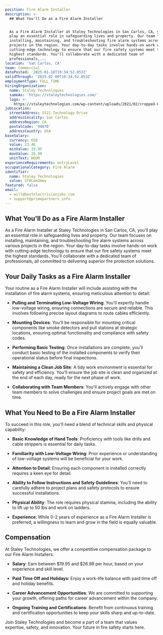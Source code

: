 ```yaml
---
position: Fire Alarm Installer
description: >-
  ## What You'll Do as a Fire Alarm Installer


  As a Fire Alarm Installer at Staley Technologies in San Carlos, CA, you'll
  play an essential role in safeguarding lives and property. Our team focuses on
  installing, maintaining, and troubleshooting fire alarm systems across various
  projects in the region. Your day-to-day tasks involve hands-on work with
  cutting-edge technology to ensure that our fire safety systems meet the
  highest standards. You'll collaborate with a dedicated team of
  professionals,...
location: 'San Carlos, CA'
team: Commercial
datePosted: '2025-01-10T19:34:52.053Z'
validThrough: '2025-02-09T19:34:52.053Z'
employmentType: FULL_TIME
hiringOrganization:
  name: Staley Technologies
  sameAs: 'https://staleytechnologies.com/'
  logo: >-
    https://staleytechnologies.com/wp-content/uploads/2021/02/cropped-Logo_StaleyTechnologies.png
jobLocation:
  streetAddress: 1522 Technology Drive
  addressLocality: San Carlos
  addressRegion: CA
  postalCode: '94070'
  addressCountry: USA
baseSalary:
  currency: USD
  value: 23.46
  minValue: 19.95
  maxValue: 26.98
  unitText: HOUR
experienceRequirements: entryLevel
occupationalCategory: Fire Alarm
identifier:
  name: Staley Technologies
  value: STALem2mwy
featured: false
email:
  - will@bestelectricianjobs.com
  - support@primepartners.info
---
```




## What You'll Do as a Fire Alarm Installer

As a Fire Alarm Installer at Staley Technologies in San Carlos, CA, you'll play an essential role in safeguarding lives and property. Our team focuses on installing, maintaining, and troubleshooting fire alarm systems across various projects in the region. Your day-to-day tasks involve hands-on work with cutting-edge technology to ensure that our fire safety systems meet the highest standards. You'll collaborate with a dedicated team of professionals, all committed to delivering superior fire protection solutions.

## Your Daily Tasks as a Fire Alarm Installer

Your routine as a Fire Alarm Installer will include assisting with the installation of fire alarm systems, ensuring meticulous attention to detail:

- **Pulling and Terminating Low-Voltage Wiring**: You'll expertly handle low-voltage wiring, ensuring connections are secure and reliable. This involves following precise layout diagrams to route cables efficiently.
  
- **Mounting Devices**: You'll be responsible for mounting critical components like smoke detectors and pull stations at strategic locations, ensuring optimal functionality and compliance with safety codes.

- **Performing Basic Testing**: Once installations are complete, you'll conduct basic testing of the installed components to verify their operational status before final inspections.

- **Maintaining a Clean Job Site**: A tidy work environment is essential for safety and efficiency. You'll ensure the job site is clean and organized at the end of each day, ready for the next phase of work.

- **Collaborating with Team Members**: You'll actively engage with other team members to solve challenges and ensure project goals are met on time.

## What You Need to Be a Fire Alarm Installer

To succeed in this role, you'll need a blend of technical skills and physical capability:

- **Basic Knowledge of Hand Tools**: Proficiency with tools like drills and cable strippers is essential for daily tasks.

- **Familiarity with Low-Voltage Wiring**: Prior experience or understanding of low-voltage systems will be beneficial for your work.

- **Attention to Detail**: Ensuring each component is installed correctly requires a keen eye for detail.

- **Ability to Follow Instructions and Safety Guidelines**: You'll need to carefully adhere to project plans and safety protocols to ensure successful installations.

- **Physical Ability**: The role requires physical stamina, including the ability to lift up to 50 lbs and work on ladders.

- **Experience**: While 0-2 years of experience as a Fire Alarm Installer is preferred, a willingness to learn and grow in the field is equally valuable.

## Compensation

At Staley Technologies, we offer a competitive compensation package to our Fire Alarm Installers:

- **Salary**: Earn between $19.95 and $26.98 per hour, based on your experience and skill level.

- **Paid Time Off and Holidays**: Enjoy a work-life balance with paid time off and holiday benefits.

- **Career Advancement Opportunities**: We are committed to supporting your growth, offering paths for career advancement within the company.

- **Ongoing Training and Certifications**: Benefit from continuous training and certification opportunities to keep your skills sharp and up-to-date.

Join Staley Technologies and become a part of a team that values expertise, safety, and innovation. Your future in fire safety starts here.
